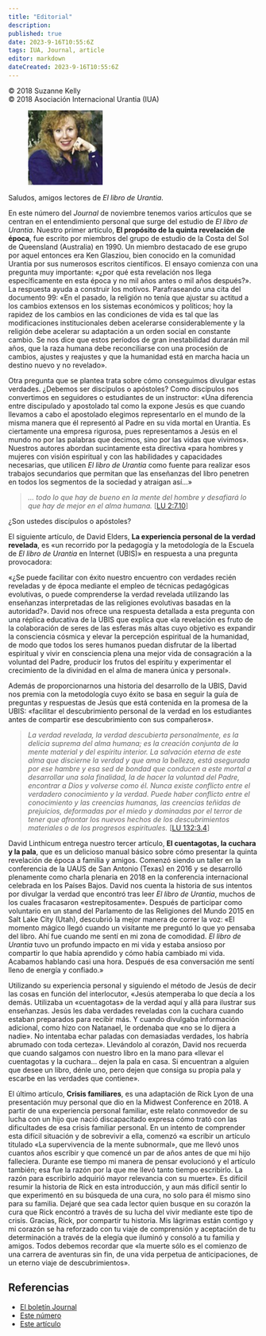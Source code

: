 ```yaml
---
title: "Editorial"
description: 
published: true
date: 2023-9-16T10:55:6Z
tags: IUA, Journal, article
editor: markdown
dateCreated: 2023-9-16T10:55:6Z
---
```


<p class="v-card v-sheet theme--light grey lighten-3 px-2">© 2018 Suzanne Kelly<br>© 2018 Asociación Internacional Urantia (IUA)</p>


<figure id="Figure_1" class="image urantiapedia image-style-align-left">
<img src="/image/article/IUA_Journal/Suzanne-Kelly-150x150.jpg">
</figure>

Saludos, amigos lectores de _El libro de Urantia_.

En este número del _Journal_ de noviembre tenemos varios artículos que se centran en el entendimiento personal que surge del estudio de _El libro de Urantia_. Nuestro primer artículo, **El propósito de la quinta revelación de época**, fue escrito por miembros del grupo de estudio de la Costa del Sol de Queensland (Australia) en 1990. Un miembro destacado de ese grupo por aquel entonces era Ken Glasziou, bien conocido en la comunidad Urantia por sus numerosos escritos científicos. El ensayo comienza con una pregunta muy importante: «¿por qué esta revelación nos llega específicamente en esta época y no mil años antes o mil años después?». La respuesta ayuda a construir los motivos. Parafraseando una cita del documento 99: «En el pasado, la religión no tenía que ajustar su actitud a los cambios extensos en los sistemas económicos y políticos; hoy la rapidez de los cambios en las condiciones de vida es tal que las modificaciones institucionales deben acelerarse considerablemente y la religión debe acelerar su adaptación a un orden social en constante cambio. Se nos dice que estos períodos de gran inestabilidad durarán mil años, que la raza humana debe reconciliarse con una procesión de cambios, ajustes y reajustes y que la humanidad está en marcha hacia un destino nuevo y no revelado».

Otra pregunta que se plantea trata sobre cómo conseguimos divulgar estas verdades. ¿Debemos ser discípulos o apóstoles? Como discípulos nos convertimos en seguidores o estudiantes de un instructor: «Una diferencia entre discipulado y apostolado tal como la expone Jesús es que cuando llevamos a cabo el apostolado elegimos representarlo en el mundo de la misma manera que él representó al Padre en su vida mortal en Urantia. Es ciertamente una empresa rigurosa, pues representamos a Jesús en el mundo no por las palabras que decimos, sino por las vidas que vivimos». Nuestros autores abordan sucintamente esta directiva «para hombres y mujeres con visión espiritual y con las habilidades y capacidades necesarias, que utilicen _El libro de Urantia_ como fuente para realizar esos trabajos secundarios que permitan que las enseñanzas del libro penetren en todos los segmentos de la sociedad y atraigan así…»
<br style="clear:both;"/>

> _… todo lo que hay de bueno en la mente del hombre y desafiará lo que hay de mejor en el alma humana._ <a id="a47_101"></a>[[LU 2:7.10](/es/The_Urantia_Book/2#p7_10)]

¿Son ustedes discípulos o apóstoles?

El siguiente artículo, de David Elders, **La experiencia personal de la verdad revelada**, es «un recorrido por la pedagogía y la metodología de la Escuela de _El libro de Urantia_ en Internet (UBIS)» en respuesta a una pregunta provocadora:

«¿Se puede facilitar con éxito nuestro encuentro con verdades recién reveladas y de época mediante el empleo de técnicas pedagógicas evolutivas, o puede comprenderse la verdad revelada utilizando las enseñanzas interpretadas de las religiones evolutivas basadas en la autoridad?». David nos ofrece una respuesta detallada a esta pregunta con una réplica educativa de la UBIS que explica que «la revelación es fruto de la colaboración de seres de las esferas más altas cuyo objetivo es expandir la consciencia cósmica y elevar la percepción espiritual de la humanidad, de modo que todos los seres humanos puedan disfrutar de la libertad espiritual y vivir en consciencia plena una mejor vida de consagración a la voluntad del Padre, producir los frutos del espíritu y experimentar el crecimiento de la divinidad en el alma de manera única y personal».

Además de proporcionarnos una historia del desarrollo de la UBIS, David nos premia con la metodología cuyo éxito se basa en seguir la guía de preguntas y respuestas de Jesús que está contenida en la promesa de la UBIS: «facilitar el descubrimiento personal de la verdad en los estudiantes antes de compartir ese descubrimiento con sus compañeros».

> _La verdad revelada, la verdad descubierta personalmente, es la delicia suprema del alma humana; es la creación conjunta de la mente material y del espíritu interior. La salvación eterna de este alma que discierne la verdad y que ama la belleza, está asegurada por ese hambre y esa sed de bondad que conducen a este mortal a desarrollar una sola finalidad, la de hacer la voluntad del Padre, encontrar a Dios y volverse como él. Nunca existe conflicto entre el verdadero conocimiento y la verdad. Puede haber conflicto entre el conocimiento y las creencias humanas, las creencias teñidas de prejuicios, deformadas por el miedo y dominadas por el terror de tener que afrontar los nuevos hechos de los descubrimientos materiales o de los progresos espirituales._ <a id="a58_665"></a>[[LU 132:3.4](/es/The_Urantia_Book/132#p3_4)]

David Linthicum entrega nuestro tercer artículo, **El cuentagotas, la cuchara y la pala**, que es un delicioso manual básico sobre cómo presentar la quinta revelación de época a familia y amigos. Comenzó siendo un taller en la conferencia de la UAUS de San Antonio (Texas) en 2016 y se desarrolló plenamente como charla plenaria en 2018 en la conferencia internacional celebrada en los Países Bajos. David nos cuenta la historia de sus intentos por divulgar la verdad que encontró tras leer _El libro de Urantia_, muchos de los cuales fracasaron «estrepitosamente». Después de participar como voluntario en un stand del Parlamento de las Religiones del Mundo 2015 en Salt Lake City (Utah), descubrió la mejor manera de correr la voz: «El momento mágico llegó cuando un visitante me preguntó lo que yo pensaba del libro. Ahí fue cuando me sentí en mi zona de comodidad. _El libro de Urantia_ tuvo un profundo impacto en mi vida y estaba ansioso por compartir lo que había aprendido y cómo había cambiado mi vida. Acabamos hablando casi una hora. Después de esa conversación me sentí lleno de energía y confiado.»

Utilizando su experiencia personal y siguiendo el método de Jesús de decir las cosas en función del interlocutor, «Jesús atemperaba lo que decía a los demás. Utilizaba un «cuentagotas» de la verdad aquí y allá para ilustrar sus enseñanzas. Jesús les daba verdades reveladas con la cuchara cuando estaban preparados para recibir más. Y cuando divulgaba información adicional, como hizo con Natanael, le ordenaba que «no se lo dijera a nadie». No intentaba echar paladas con demasiadas verdades, los habría abrumado con toda certeza». Llevándolo al corazón, David nos recuerda que cuando salgamos con nuestro libro en la mano para «llevar el cuentagotas y la cuchara… dejen la pala en casa. Si encuentran a alguien que desee un libro, dénle uno, pero dejen que consiga su propia pala y escarbe en las verdades que contiene».

El último artículo, **Crisis familiares**, es una adaptación de Rick Lyon de una presentación muy personal que dio en la Midwest Conference en 2018. A partir de una experiencia personal familiar, este relato conmovedor de su lucha con un hijo que nació discapacitado expresa cómo trató con las dificultades de esa crisis familiar personal. En un intento de comprender esta difícil situación y de sobrevivir a ella, comenzó «a escribir un artículo titulado «La supervivencia de la mente subnormal», que me llevó unos cuantos años escribir y que comencé un par de años antes de que mi hijo falleciera. Durante ese tiempo mi manera de pensar evolucionó y el artículo también; esa fue la razón por la que me llevó tanto tiempo escribirlo. La razón para escribirlo adquirió mayor relevancia con su muerte». Es difícil resumir la historia de Rick en esta introducción, y aun más difícil sentir lo que experimentó en su búsqueda de una cura, no solo para él mismo sino para su familia. Dejaré que sea cada lector quien busque en su corazón la cura que Rick encontró a través de su lucha del vivir mediante este tipo de crisis. Gracias, Rick, por compartir tu historia. Mis lágrimas están contigo y mi corazón se ha reforzado con tu viaje de comprensión y aceptación de tu determinación a través de la elegía que iluminó y consoló a tu familia y amigos. Todos debemos recordar que «la muerte sólo es el comienzo de una carrera de aventuras sin fin, de una vida perpetua de anticipaciones, de un eterno viaje de descubrimientos».

## Referencias

- [El boletín Journal](https://urantia-association.org/journal-online-archives/)
- [Este número](https://urantia-association.org/newsletter/journal-noviembre-2018/?lang=es)
- [Este artículo](https://urantia-association.org/editorial/?lang=es)

